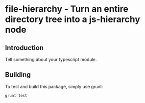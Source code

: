 # file-hierarchy - Turn an entire directory tree into a js-hierarchy node

## Introduction

Tell something about your typescript module.

## Building

To test and build this package, simply use grunt:

    grunt test
